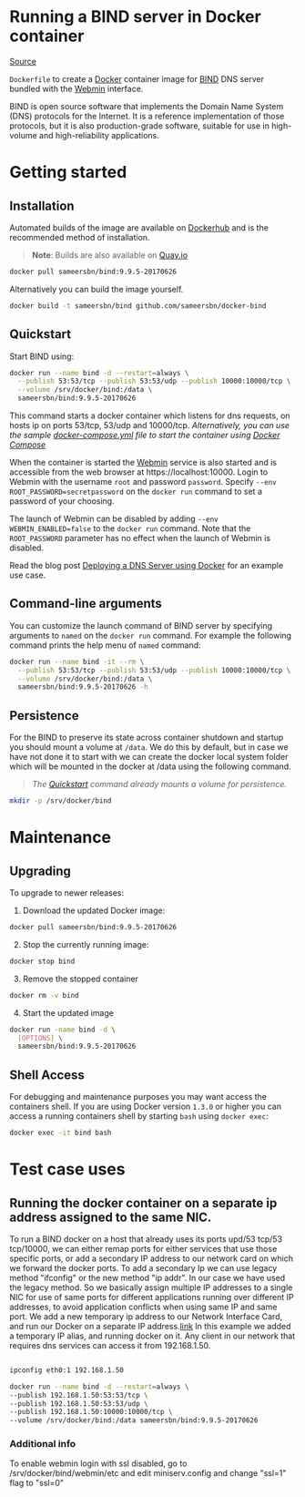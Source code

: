 # Running a BIND server in Docker container
[Source](https://github.com/sameersbn/docker-bind#sameersbnbind995-20170626 "Permalink to Dockerize BIND DNS server with webmin for DNS administration by sameersbn on github")


`Dockerfile` to create a [Docker](https://www.docker.com/) container image for [BIND](https://www.isc.org/downloads/bind/) DNS server bundled with the [Webmin](http://www.webmin.com/) interface.

BIND is open source software that implements the Domain Name System (DNS) protocols for the Internet. It is a reference implementation of those protocols, but it is also production-grade software, suitable for use in high-volume and high-reliability applications.


# Getting started

## Installation

Automated builds of the image are available on [Dockerhub](https://hub.docker.com/r/sameersbn/bind) and is the recommended method of installation.

> **Note**: Builds are also available on [Quay.io](https://quay.io/repository/sameersbn/bind)

```bash
docker pull sameersbn/bind:9.9.5-20170626
```

Alternatively you can build the image yourself.

```bash
docker build -t sameersbn/bind github.com/sameersbn/docker-bind
```

## Quickstart

Start BIND using:

```bash
docker run --name bind -d --restart=always \
  --publish 53:53/tcp --publish 53:53/udp --publish 10000:10000/tcp \
  --volume /srv/docker/bind:/data \
  sameersbn/bind:9.9.5-20170626
```
This command starts a docker container which listens for dns requests, on hosts ip on ports 53/tcp, 53/udp and 10000/tcp.
*Alternatively, you can use the sample [docker-compose.yml](https://github.com/sameersbn/docker-bind/blob/master/docker-compose.yml "Github original source docker-compose.yml file") file to start the container using [Docker Compose](https://docs.docker.com/compose/)*

When the container is started the [Webmin](http://www.webmin.com/) service is also started and is accessible from the web browser at https://localhost:10000. Login to Webmin with the username `root` and password `password`. Specify `--env ROOT_PASSWORD=secretpassword` on the `docker run` command to set a password of your choosing.

The launch of Webmin can be disabled by adding `--env WEBMIN_ENABLED=false` to the `docker run` command. Note that the `ROOT_PASSWORD` parameter has no effect when the launch of Webmin is disabled.

Read the blog post [Deploying a DNS Server using Docker](http://www.damagehead.com/blog/2015/04/28/deploying-a-dns-server-using-docker/) for an example use case.

## Command-line arguments

You can customize the launch command of BIND server by specifying arguments to `named` on the `docker run` command. For example the following command prints the help menu of `named` command:

```bash
docker run --name bind -it --rm \
  --publish 53:53/tcp --publish 53:53/udp --publish 10000:10000/tcp \
  --volume /srv/docker/bind:/data \
  sameersbn/bind:9.9.5-20170626 -h
```

## Persistence

For the BIND to preserve its state across container shutdown and startup you should mount a volume at `/data`. We do this by default, but in case we have not done it to start with we can create the docker local system folder which will be mounted in the docker at /data using the following command.

> *The [Quickstart](#quickstart) command already mounts a volume for persistence.*


```bash
mkdir -p /srv/docker/bind

```

# Maintenance

## Upgrading

To upgrade to newer releases:

  1. Download the updated Docker image:

  ```bash
  docker pull sameersbn/bind:9.9.5-20170626
  ```

  2. Stop the currently running image:

  ```bash
  docker stop bind
  ```

  3. Remove the stopped container

  ```bash
  docker rm -v bind
  ```

  4. Start the updated image

  ```bash
  docker run -name bind -d \
    [OPTIONS] \
    sameersbn/bind:9.9.5-20170626
  ```

## Shell Access

For debugging and maintenance purposes you may want access the containers shell. If you are using Docker version `1.3.0` or higher you can access a running containers shell by starting `bash` using `docker exec`:

```bash
docker exec -it bind bash
```



# Test case uses

## Running the docker container on a separate ip address assigned to the same NIC. 

  To run a BIND docker on a host that already uses its ports upd/53 tcp/53 tcp/10000, we can either remap ports for either services that use those specific ports, or add a secondary IP address to our network card on which we forward the docker ports. To add a secondary Ip we can use legacy method "ifconfig" or the new method "ip addr". In our case we have used the legacy method. So we basically assign multiple IP addresses to a single NIC for use of same ports for different applications running over different IP addresses, to avoid application conflicts when using same IP and same port.
  We add a new temporary ip address to our Network Interface Card, and run our Docker on a separate IP address.[link](https://github.com/team-avesta/wiki/blob/master/engineering/devops/AddIP/README.md "Adding additional IP Addresses to a Network Interface Card on Ubuntu")
  In this example we added a temporary IP alias, and running docker on it. Any client in our network that requires dns services can access it from 192.168.1.50. 

```bash

ipconfig eth0:1 192.168.1.50

docker run --name bind -d --restart=always \
--publish 192.168.1.50:53:53/tcp \
--publish 192.168.1.50:53:53/udp \
--publish 192.168.1.50:10000:10000/tcp \
--volume /srv/docker/bind:/data sameersbn/bind:9.9.5-20170626

```


### Additional info

To enable webmin login with ssl disabled, go to /srv/docker/bind/webmin/etc and edit miniserv.config and change "ssl=1" flag to "ssl=0"

